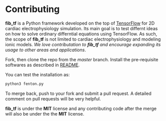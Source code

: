 # Contributing

**fib_tf** is a Python framework developed on the top of [TensorFlow](http://tensorflow.org) for 2D cardiac electrophysiology simulation. Its main goal is to test differnt ideas on how to solve ordinary differntial equations using TensorFlow. As such, the scope of **fib_tf** is not limited to cardiac electrophysiology and modeling ionic models. *We love contributation to **fib_tf** and encourage expanding its usage to other areas and applications*. 



Fork, then clone the repo from the *master* branch. Install the pre-requisite softwares as described in [README](README.md). 

You can test the installation as:

```python
python3 fenton.py
```

To merge back, push to your fork and submit a pull request. A detailed comment on pull requests will be very helpful.

**fib_tf** is under the **MIT** license and any contributing code after the merge will also be under the the **MIT** license.
